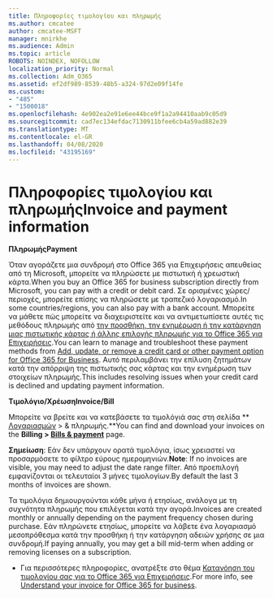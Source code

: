 ```yaml
---
title: Πληροφορίες τιμολογίου και πληρωμής
ms.author: cmcatee
author: cmcatee-MSFT
manager: mnirkhe
ms.audience: Admin
ms.topic: article
ROBOTS: NOINDEX, NOFOLLOW
localization_priority: Normal
ms.collection: Adm_O365
ms.assetid: ef2df989-8539-48b5-a324-97d2e09f14fe
ms.custom:
- "485"
- "1500018"
ms.openlocfilehash: 4e902ea2e91e6ee44bce9f1a2a94410aab9c05d9
ms.sourcegitcommit: cad7ec134efdac7130911bfee6cb4a59ad882e39
ms.translationtype: MT
ms.contentlocale: el-GR
ms.lasthandoff: 04/08/2020
ms.locfileid: "43195169"
---
```

# <a name="invoice-and-payment-information"></a><span data-ttu-id="484a7-102">Πληροφορίες τιμολογίου και πληρωμής</span><span class="sxs-lookup"><span data-stu-id="484a7-102">Invoice and payment information</span></span>

<span data-ttu-id="484a7-103">**Πληρωμής**</span><span class="sxs-lookup"><span data-stu-id="484a7-103">**Payment**</span></span>

<span data-ttu-id="484a7-104">Όταν αγοράζετε μια συνδρομή στο Office 365 για Επιχειρήσεις απευθείας από τη Microsoft, μπορείτε να πληρώσετε με πιστωτική ή χρεωστική κάρτα.</span><span class="sxs-lookup"><span data-stu-id="484a7-104">When you buy an Office 365 for business subscription directly from Microsoft, you can pay with a credit or debit card.</span></span>  <span data-ttu-id="484a7-105">Σε ορισμένες χώρες/περιοχές, μπορείτε επίσης να πληρώσετε με τραπεζικό λογαριασμό.</span><span class="sxs-lookup"><span data-stu-id="484a7-105">In some countries/regions, you can also pay with a bank account.</span></span>  <span data-ttu-id="484a7-106">Μπορείτε να μάθετε πώς μπορείτε να διαχειριστείτε και να αντιμετωπίσετε αυτές τις μεθόδους πληρωμής από [την προσθήκη, την ενημέρωση ή την κατάργηση μιας πιστωτικής κάρτας ή άλλης επιλογής πληρωμής για το Office 365 για Επιχειρήσεις](https://go.microsoft.com/fwlink/?linkid=2118133).</span><span class="sxs-lookup"><span data-stu-id="484a7-106">You can learn to manage and troubleshoot these payment methods from [Add, update, or remove a credit card or other payment option for Office 365 for Business](https://go.microsoft.com/fwlink/?linkid=2118133).</span></span>  <span data-ttu-id="484a7-107">Αυτό περιλαμβάνει την επίλυση ζητημάτων κατά την απόρριψη της πιστωτικής σας κάρτας και την ενημέρωση των στοιχείων πληρωμής.</span><span class="sxs-lookup"><span data-stu-id="484a7-107">This includes resolving issues when your credit card is declined and updating payment information.</span></span>

<span data-ttu-id="484a7-108">**Τιμολόγιο/Χρέωση**</span><span class="sxs-lookup"><span data-stu-id="484a7-108">**Invoice/Bill**</span></span>

<span data-ttu-id="484a7-109">Μπορείτε να βρείτε και να κατεβάσετε τα τιμολόγιά σας στη σελίδα \*\* [Λογαριασμών](https://go.microsoft.com/fwlink/p/?linkid=848039) > & πληρωμής.\*\*</span><span class="sxs-lookup"><span data-stu-id="484a7-109">You can find and download your invoices on the **Billing > [Bills & payment](https://go.microsoft.com/fwlink/p/?linkid=848039)** page.</span></span>  

<span data-ttu-id="484a7-110">**Σημείωση**: Εάν δεν υπάρχουν ορατά τιμολόγια, ίσως χρειαστεί να προσαρμόσετε το φίλτρο εύρους ημερομηνιών.</span><span class="sxs-lookup"><span data-stu-id="484a7-110">**Note**: If no invoices are visible, you may need to adjust the date range filter.</span></span>  <span data-ttu-id="484a7-111">Από προεπιλογή εμφανίζονται οι τελευταίοι 3 μήνες τιμολογίων.</span><span class="sxs-lookup"><span data-stu-id="484a7-111">By default the last 3 months of invoices are shown.</span></span>

<span data-ttu-id="484a7-112">Τα τιμολόγια δημιουργούνται κάθε μήνα ή ετησίως, ανάλογα με τη συχνότητα πληρωμής που επιλέγεται κατά την αγορά.</span><span class="sxs-lookup"><span data-stu-id="484a7-112">Invoices are created monthly or annually depending on the payment frequency chosen during purchase.</span></span>  <span data-ttu-id="484a7-113">Εάν πληρώνετε ετησίως, μπορείτε να λάβετε ένα λογαριασμό μεσοπρόθεσμα κατά την προσθήκη ή την κατάργηση αδειών χρήσης σε μια συνδρομή.</span><span class="sxs-lookup"><span data-stu-id="484a7-113">If paying annually, you may get a bill mid-term when adding or removing licenses on a subscription.</span></span>
 
- <span data-ttu-id="484a7-114">Για περισσότερες πληροφορίες, ανατρέξτε στο θέμα [Κατανόηση του τιμολογίου σας για το Office 365 για Επιχειρήσεις](https://go.microsoft.com/fwlink/?linkid=2119101).</span><span class="sxs-lookup"><span data-stu-id="484a7-114">For more info, see [Understand your invoice for Office 365 for business](https://go.microsoft.com/fwlink/?linkid=2119101).</span></span>
